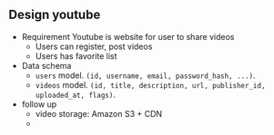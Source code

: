 ## Design youtube
- Requirement
    Youtube is website for user to share videos
    - Users can register, post videos
    - Users has favorite list
- Data schema
    - `users` model. `(id, username, email, password_hash, ...)`.
    - `videos` model. `(id, title, description, url, publisher_id, uploaded_at, flags)`. 
- follow up 
    - video storage: Amazon S3 + CDN
    -         